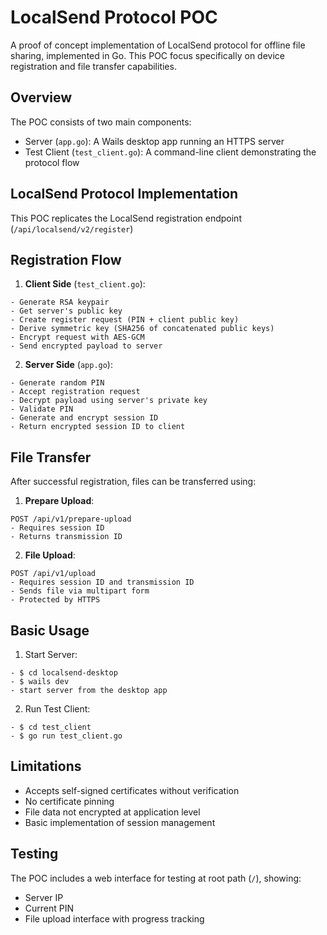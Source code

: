 # LocalSend Protocol POC

A proof of concept implementation of LocalSend protocol for offline file sharing, implemented in Go. This POC focus specifically on device registration and file transfer capabilities.

## Overview

The POC consists of two main components:
- Server (`app.go`): A Wails desktop app running an HTTPS server
- Test Client (`test_client.go`): A command-line client demonstrating the protocol flow

## LocalSend Protocol Implementation

This POC replicates the LocalSend registration endpoint (`/api/localsend/v2/register`)

## Registration Flow

1. **Client Side** (`test_client.go`):
```
- Generate RSA keypair
- Get server's public key
- Create register request (PIN + client public key)
- Derive symmetric key (SHA256 of concatenated public keys)
- Encrypt request with AES-GCM
- Send encrypted payload to server
```

2. **Server Side** (`app.go`):
```
- Generate random PIN
- Accept registration request
- Decrypt payload using server's private key
- Validate PIN
- Generate and encrypt session ID
- Return encrypted session ID to client
```

## File Transfer

After successful registration, files can be transferred using:

1. **Prepare Upload**:
```
POST /api/v1/prepare-upload
- Requires session ID
- Returns transmission ID
```

2. **File Upload**:
```
POST /api/v1/upload
- Requires session ID and transmission ID
- Sends file via multipart form
- Protected by HTTPS
```

## Basic Usage

1. Start Server:
```
- $ cd localsend-desktop
- $ wails dev
- start server from the desktop app
```

2. Run Test Client:
```
- $ cd test_client
- $ go run test_client.go
```


## Limitations

- Accepts self-signed certificates without verification
- No certificate pinning
- File data not encrypted at application level
- Basic implementation of session management

## Testing

The POC includes a web interface for testing at root path (`/`), showing:
- Server IP
- Current PIN
- File upload interface with progress tracking